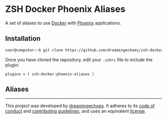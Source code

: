 # ZSH Docker Phoenix Aliases

A set of aliases to use [Docker](https://www.docker.com/) with [Phoenix](http://phoenixframework.org/) applications.

## Installation


```bash
user@computer:~$ git clone https://github.com/dreamingechoes/zsh-docker-phoenix-aliases ~/.oh-my-zsh/custom/plugins/zsh-docker-phoenix-aliases
```

Once you have cloned the repository, edit your `.zshrc` file to include the plugin:

```
plugins = ( zsh-docker-phoenix-aliases )
```

## Aliases


----------------------------

This project was developed by [dreamingechoes](https://github.com/dreamingechoes).
It adheres to its [code of conduct](https://github.com/dreamingechoes/base/blob/master/files/CODE_OF_CONDUCT.md) and
[contributing guidelines](https://github.com/dreamingechoes/base/blob/master/files/CONTRIBUTING.md), and uses an equivalent [license](https://github.com/dreamingechoes/base/blob/master/files/LICENSE).

